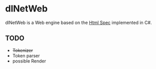 # dlNetWeb

dlNetWeb is a Web engine based on the [Html Spec](https://html.spec.whatwg.org/multipage/) implemented in C#.

## TODO

* ~~Tokenizer~~
* Token parser
* possible Render